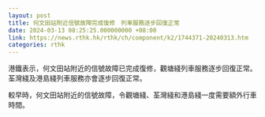```yaml
---
layout: post
title: 何文田站附近信號故障完成復修　列車服務逐步回復正常
date: 2024-03-13 08:25:25.000000000 +08:00
link: https://news.rthk.hk/rthk/ch/component/k2/1744371-20240313.htm
categories: rthk
---
```


港鐵表示，何文田站附近的信號故障已完成復修，觀塘綫列車服務逐步回復正常。荃灣綫及港島綫列車服務亦會逐步回復正常。

較早時，何文田站附近的信號故障，令觀塘綫、荃灣綫和港島綫一度需要額外行車時間。
